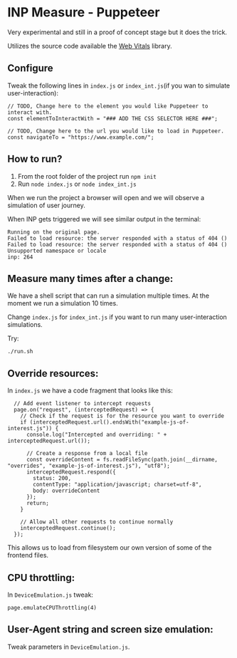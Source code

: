 # INP Measure - Puppeteer

Very experimental and still in a proof of concept stage but it does the trick. 

Utilizes the source code available the [Web Vitals](https://github.com/GoogleChrome/web-vitals) library.

## Configure

Tweak the following lines in `index.js` or `index_int.js`(if you wan to simulate user-interaction):

```
// TODO, Change here to the element you would like Puppeteer to interact with.
const elementToInteractWith = "### ADD THE CSS SELECTOR HERE ###";

// TODO, Change here to the url you would like to load in Puppeteer.
const navigateTo = "https://www.example.com/";
```

## How to run?

 1. From the root folder of the project run `npm init` 
 2. Run `node index.js` or `node index_int.js`

When we run the project a browser will open and we will observe a simulation of user journey.

When INP gets triggered we will see similar output in the terminal:
```
Running on the original page.
Failed to load resource: the server responded with a status of 404 ()
Failed to load resource: the server responded with a status of 404 ()
Unsupported namespace or locale
inp: 264
```

## Measure many times after a change:

We have a shell script that can run a simulation multiple times. At the moment we run a simulation 10 times.

Change `index.js` for `index_int.js` if you want to run many user-interaction simulations.

Try:

```
./run.sh
```

## Override resources:

In `index.js` we have a code fragment that looks like this:

```
  // Add event listener to intercept requests
  page.on("request", (interceptedRequest) => {
    // Check if the request is for the resource you want to override
    if (interceptedRequest.url().endsWith("example-js-of-interest.js")) {
      console.log("Intercepted and overriding: " + interceptedRequest.url());

      // Create a response from a local file
      const overrideContent = fs.readFileSync(path.join(__dirname, "overrides", "example-js-of-interest.js"), "utf8");
      interceptedRequest.respond({
        status: 200,
        contentType: "application/javascript; charset=utf-8",
        body: overrideContent
      });
      return;
    }

    // Allow all other requests to continue normally
    interceptedRequest.continue();
  });
```

This allows us to load from filesystem our own version of some of the frontend files.

## CPU throttling:

In `DeviceEmulation.js` tweak:
```
page.emulateCPUThrottling(4)
```

## User-Agent string and screen size emulation:

Tweak parameters in `DeviceEmulation.js`.

